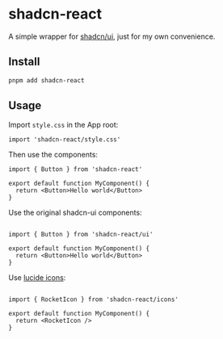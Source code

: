 # shadcn-react

A simple wrapper for [shadcn/ui](https://github.com/shadcn-ui/ui), just for my own convenience.

## Install

```sh
pnpm add shadcn-react
```

## Usage

Import `style.css` in the App root:

```
import 'shadcn-react/style.css'
```

Then use the components:
```tsx
import { Button } from 'shadcn-react'

export default function MyComponent() {
  return <Button>Hello world</Button>
}
```

Use the original shadcn-ui components:

```tsx

import { Button } from 'shadcn-react/ui'

export default function MyComponent() {
  return <Button>Hello world</Button>
}
```

Use [lucide icons](https://lucide.dev/icons/):

```tsx

import { RocketIcon } from 'shadcn-react/icons'

export default function MyComponent() {
  return <RocketIcon />
}
```

